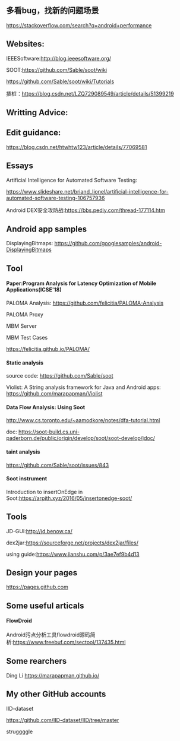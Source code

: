 ## 多看bug，找新的问题场景
https://stackoverflow.com/search?q=android+performance

## Websites:

IEEESoftware:http://blog.ieeesoftware.org/

SOOT:https://github.com/Sable/soot/wiki

https://github.com/Sable/soot/wiki/Tutorials

插桩：https://blog.csdn.net/LZQ729089549/article/details/51399219

## Writting Advice:

## Edit guidance:

https://blog.csdn.net/htwhtw123/article/details/77069581

## Essays
Artificial Intelligence for Automated Software Testing:

https://www.slideshare.net/briand_lionel/artificial-intelligence-for-automated-software-testing-106757936

Android DEX安全攻防战:https://bbs.pediy.com/thread-177114.htm

## Android app samples
DisplayingBitmaps: https://github.com/googlesamples/android-DisplayingBitmaps
## Tool
#### Paper:Program Analysis for Latency Optimization of Mobile Applications(ICSE'18)

PALOMA Analysis: https://github.com/felicitia/PALOMA-Analysis

PALOMA Proxy

MBM Server

MBM Test Cases

https://felicitia.github.io/PALOMA/

#### Static analysis
source code: https://github.com/Sable/soot

Violist: A String analysis framework for Java and Android apps:   https://github.com/marapapman/Violist


#### Data Flow Analysis: Using Soot
http://www.cs.toronto.edu/~aamodkore/notes/dfa-tutorial.html

doc: https://soot-build.cs.uni-paderborn.de/public/origin/develop/soot/soot-develop/jdoc/

#### taint analysis
https://github.com/Sable/soot/issues/843

#### Soot instrument
Introduction to insertOnEdge in Soot:https://arpith.xyz/2016/05/insertonedge-soot/


## Tools
JD-GUI:http://jd.benow.ca/

dex2jar:https://sourceforge.net/projects/dex2jar/files/

using guide:https://www.jianshu.com/p/3ae7ef9b4d13

## Design your pages

https://pages.github.com

## Some useful articals
#### FlowDroid
Android污点分析工具flowdroid源码简析:https://www.freebuf.com/sectool/137435.html

## Some rearchers
Ding Li      https://marapapman.github.io/

## My other GitHub accounts
IID-dataset

https://github.com/IID-dataset/IID/tree/master

struggggle
